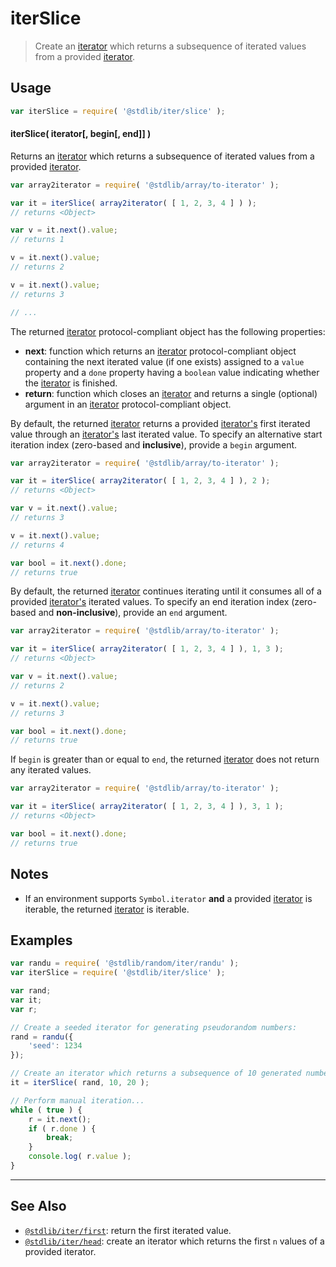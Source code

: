 <!--

@license Apache-2.0

Copyright (c) 2019 The Stdlib Authors.

Licensed under the Apache License, Version 2.0 (the "License");
you may not use this file except in compliance with the License.
You may obtain a copy of the License at

   http://www.apache.org/licenses/LICENSE-2.0

Unless required by applicable law or agreed to in writing, software
distributed under the License is distributed on an "AS IS" BASIS,
WITHOUT WARRANTIES OR CONDITIONS OF ANY KIND, either express or implied.
See the License for the specific language governing permissions and
limitations under the License.

-->

# iterSlice

> Create an [iterator][mdn-iterator-protocol] which returns a subsequence of iterated values from a provided [iterator][mdn-iterator-protocol].

<!-- Section to include introductory text. Make sure to keep an empty line after the intro `section` element and another before the `/section` close. -->

<section class="intro">

</section>

<!-- /.intro -->

<!-- Package usage documentation. -->

<section class="usage">

## Usage

```javascript
var iterSlice = require( '@stdlib/iter/slice' );
```

#### iterSlice( iterator\[, begin\[, end]] )

Returns an [iterator][mdn-iterator-protocol] which returns a subsequence of iterated values from a provided [iterator][mdn-iterator-protocol].

```javascript
var array2iterator = require( '@stdlib/array/to-iterator' );

var it = iterSlice( array2iterator( [ 1, 2, 3, 4 ] ) );
// returns <Object>

var v = it.next().value;
// returns 1

v = it.next().value;
// returns 2

v = it.next().value;
// returns 3

// ...
```

The returned [iterator][mdn-iterator-protocol] protocol-compliant object has the following properties:

-   **next**: function which returns an [iterator][mdn-iterator-protocol] protocol-compliant object containing the next iterated value (if one exists) assigned to a `value` property and a `done` property having a `boolean` value indicating whether the [iterator][mdn-iterator-protocol] is finished.
-   **return**: function which closes an [iterator][mdn-iterator-protocol] and returns a single (optional) argument in an [iterator][mdn-iterator-protocol] protocol-compliant object.

By default, the returned [iterator][mdn-iterator-protocol] returns a provided [iterator's][mdn-iterator-protocol] first iterated value through an [iterator's][mdn-iterator-protocol] last iterated value. To specify an alternative start iteration index (zero-based and **inclusive**), provide a `begin` argument.

```javascript
var array2iterator = require( '@stdlib/array/to-iterator' );

var it = iterSlice( array2iterator( [ 1, 2, 3, 4 ] ), 2 );
// returns <Object>

var v = it.next().value;
// returns 3

v = it.next().value;
// returns 4

var bool = it.next().done;
// returns true
```

By default, the returned [iterator][mdn-iterator-protocol] continues iterating until it consumes all of a provided [iterator's][mdn-iterator-protocol] iterated values. To specify an end iteration index (zero-based and **non-inclusive**), provide an `end` argument.

```javascript
var array2iterator = require( '@stdlib/array/to-iterator' );

var it = iterSlice( array2iterator( [ 1, 2, 3, 4 ] ), 1, 3 );
// returns <Object>

var v = it.next().value;
// returns 2

v = it.next().value;
// returns 3

var bool = it.next().done;
// returns true
```

If `begin` is greater than or equal to `end`, the returned [iterator][mdn-iterator-protocol] does not return any iterated values.

```javascript
var array2iterator = require( '@stdlib/array/to-iterator' );

var it = iterSlice( array2iterator( [ 1, 2, 3, 4 ] ), 3, 1 );
// returns <Object>

var bool = it.next().done;
// returns true
```

</section>

<!-- /.usage -->

<!-- Package usage notes. Make sure to keep an empty line after the `section` element and another before the `/section` close. -->

<section class="notes">

## Notes

-   If an environment supports `Symbol.iterator` **and** a provided [iterator][mdn-iterator-protocol] is iterable, the returned [iterator][mdn-iterator-protocol] is iterable.

</section>

<!-- /.notes -->

<!-- Package usage examples. -->

<section class="examples">

## Examples

<!-- eslint no-undef: "error" -->

```javascript
var randu = require( '@stdlib/random/iter/randu' );
var iterSlice = require( '@stdlib/iter/slice' );

var rand;
var it;
var r;

// Create a seeded iterator for generating pseudorandom numbers:
rand = randu({
    'seed': 1234
});

// Create an iterator which returns a subsequence of 10 generated numbers:
it = iterSlice( rand, 10, 20 );

// Perform manual iteration...
while ( true ) {
    r = it.next();
    if ( r.done ) {
        break;
    }
    console.log( r.value );
}
```

</section>

<!-- /.examples -->

<!-- Section to include cited references. If references are included, add a horizontal rule *before* the section. Make sure to keep an empty line after the `section` element and another before the `/section` close. -->

<section class="references">

</section>

<!-- /.references -->

<!-- Section for related `stdlib` packages. Do not manually edit this section, as it is automatically populated. -->

<section class="related">

* * *

## See Also

-   [`@stdlib/iter/first`][@stdlib/iter/first]: return the first iterated value.
-   [`@stdlib/iter/head`][@stdlib/iter/head]: create an iterator which returns the first `n` values of a provided iterator.

</section>

<!-- /.related -->

<!-- Section for all links. Make sure to keep an empty line after the `section` element and another before the `/section` close. -->

<section class="links">

[mdn-iterator-protocol]: https://developer.mozilla.org/en-US/docs/Web/JavaScript/Reference/Iteration_protocols#The_iterator_protocol

<!-- <related-links> -->

[@stdlib/iter/first]: https://github.com/stdlib-js/iter/tree/main/first

[@stdlib/iter/head]: https://github.com/stdlib-js/iter/tree/main/head

<!-- </related-links> -->

</section>

<!-- /.links -->
